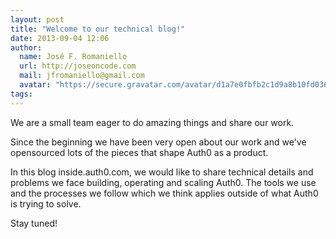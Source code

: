 ```yaml
---
layout: post
title: "Welcome to our technical blog!"
date: 2013-09-04 12:06
author: 
  name: José F. Romaniello
  url: http://joseoncode.com
  mail: jfromaniello@gmail.com
  avatar: "https://secure.gravatar.com/avatar/d1a7e0fbfb2c1d9a8b10fd03648da78f.png"
tags: 
---
```


We are a small team eager to do amazing things and share our work. 

Since the beginning we have been very open about our work and we've opensourced lots of the pieces that shape Auth0 as a product.

In this blog inside.auth0.com, we would like to share technical details and problems we face building, operating and scaling Auth0. The tools we use and the processes we follow which we think applies outside of what Auth0 is trying to solve.

Stay tuned!